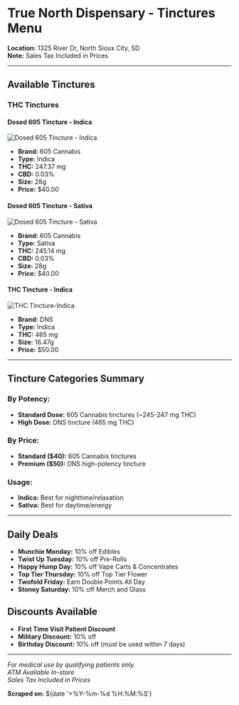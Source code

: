 # True North Dispensary - Tinctures Menu

**Location:** 1325 River Dr, North Sioux City, SD  
**Note:** Sales Tax Included in Prices

---

## Available Tinctures

### THC Tinctures

#### Dosed 605 Tincture - Indica
![Dosed 605 Tincture - Indica](https://images.dutchie.com/848427d5c67d8e0fbbfcac4385679ff4?auto=format%2Ccompress&cs=srgb&fit=max&fill=solid&fillColor=%23fff&ixlib=react-9.8.1&w=104&h=104&dpr=5&q=20)
- **Brand:** 605 Cannabis
- **Type:** Indica
- **THC:** 247.37 mg
- **CBD:** 0.03%
- **Size:** 28g
- **Price:** $40.00

#### Dosed 605 Tincture - Sativa
![Dosed 605 Tincture - Sativa](https://images.dutchie.com/2de9f5c940a444569e0183e028370cf9?auto=format%2Ccompress&cs=srgb&fit=max&fill=solid&fillColor=%23fff&ixlib=react-9.8.1&w=104&h=104&dpr=5&q=20)
- **Brand:** 605 Cannabis
- **Type:** Sativa
- **THC:** 245.14 mg
- **CBD:** 0.03%
- **Size:** 28g
- **Price:** $40.00

#### THC Tincture - Indica
![THC Tincture-Indica](https://images.dutchie.com/d717fbd76149bc80f8d86c5cdd4220ef?auto=format%2Ccompress&cs=srgb&fit=max&fill=solid&fillColor=%23fff&ixlib=react-9.8.1&w=104&h=104&dpr=5&q=20)
- **Brand:** DNS
- **Type:** Indica
- **THC:** 465 mg
- **Size:** 16.47g
- **Price:** $50.00

---

## Tincture Categories Summary

### By Potency:
- **Standard Dose:** 605 Cannabis tinctures (~245-247 mg THC)
- **High Dose:** DNS tincture (465 mg THC)

### By Price:
- **Standard ($40):** 605 Cannabis tinctures
- **Premium ($50):** DNS high-potency tincture

### Usage:
- **Indica:** Best for nighttime/relaxation
- **Sativa:** Best for daytime/energy

---

## Daily Deals

- **Munchie Monday:** 10% off Edibles
- **Twist Up Tuesday:** 10% off Pre-Rolls
- **Happy Hump Day:** 10% off Vape Carts & Concentrates
- **Top Tier Thursday:** 10% off Top Tier Flower
- **Twofold Friday:** Earn Double Points All Day
- **Stoney Saturday:** 10% off Merch and Glass

## Discounts Available

- **First Time Visit Patient Discount**
- **Military Discount:** 10% off
- **Birthday Discount:** 10% off (must be used within 7 days)

---

*For medical use by qualifying patients only.*  
*ATM Available In-store*  
*Sales Tax Included in Prices*

**Scraped on:** $(date '+%Y-%m-%d %H:%M:%S')

